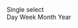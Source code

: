 <div className="mbsc-form-group">
    <div className="mbsc-form-group-title">Single select</div>
    <SegmentedGroup name="range">
        <Segmented value="day">Day</Segmented>
        <Segmented value="week">Week</Segmented>
        <Segmented value="month">Month</Segmented>
        <Segmented value="year" defaultChecked={true}>Year</Segmented>
    </SegmentedGroup>
</div>
